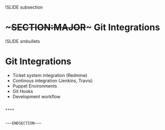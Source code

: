 !SLIDE subsection
# ~~~SECTION:MAJOR~~~ Git Integrations


!SLIDE smbullets
# Git Integrations

* Ticket system integration (Redmine)
* Continous integration (Jenkins, Travis)
* Puppet Environments
* Git Hooks
* Development workflow

~~~SECTION:handouts~~~

****


~~~ENDSECTION~~~
